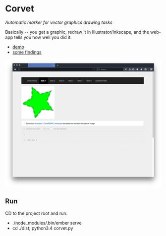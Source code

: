 # Corvet

*Automatic marker for vector graphics drawing tasks*

Basically -- you get a graphic, redraw it in Illustrator/Inkscape, and the web-app tells you how well you did it.

* [demo](http://corvet.tabreturn.com)
* [some findings](https://tabreturn.github.io/code/2016/12/10/comparing_colours.html)

![screenshot](screenshot.png)

Run
---
CD to the project root and run:
* ./node_modules/.bin/ember serve
* cd ./dist; python3.4 corvet.py
